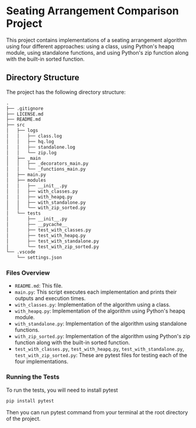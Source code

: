 # Seating Arrangement Comparison Project

This project contains implementations of a seating arrangement algorithm using four different approaches: using a class, using Python's heapq module, using standalone functions, and using Python's zip function along with the built-in sorted function.

## Directory Structure

The project has the following directory structure:

```markdown
.
├── .gitignore
├── LICENSE.md
├── README.md
├── src
│   ├── logs
│   │   ├── class.log
│   │   ├── hq.log
│   │   ├── standalone.log
│   │   └── zip.log
│   ├── _main
│   │   ├── _decorators_main.py
│   │   └── _functions_main.py
│   ├── main.py
│   ├── modules
│   │   ├── __init__.py
│   │   ├── with_classes.py
│   │   ├── with_heapq.py
│   │   ├── with_standalone.py
│   │   └── with_zip_sorted.py
│   └── tests
│       ├── __init__.py
│       ├── __pycache__
│       ├── test_with_classes.py
│       ├── test_with_heapq.py
│       ├── test_with_standalone.py
│       └── test_with_zip_sorted.py
└── .vscode
    └── settings.json
```

### Files Overview

- `README.md`: This file.
- `main.py`: This script executes each implementation and prints their outputs and execution times.
- `with_classes.py`: Implementation of the algorithm using a class.
- `with_heapq.py`: Implementation of the algorithm using Python's heapq module.
- `with_standalone.py`: Implementation of the algorithm using standalone functions.
- `with_zip_sorted.py`: Implementation of the algorithm using Python's zip function along with the built-in sorted function.
- `test_with_classes.py`, `test_with_heapq.py`, `test_with_standalone.py`, `test_with_zip_sorted.py`: These are pytest files for testing each of the four implementations.

### Running the Tests

To run the tests, you will need to install pytest 

```python
pip install pytest
```

Then you can run pytest command from your terminal at the root directory of the project.
